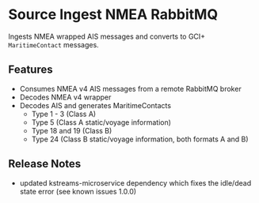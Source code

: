 # Source Ingest NMEA RabbitMQ

Ingests NMEA wrapped AIS messages and converts to GCI+ `MaritimeContact` messages.
 
## Features

- Consumes NMEA v4 AIS messages from a remote RabbitMQ broker
- Decodes NMEA v4 wrapper
- Decodes AIS and generates MaritimeContacts
  - Type 1 - 3 (Class A)
  - Type 5 (Class A static/voyage information)
  - Type 18 and 19 (Class B)
  - Type 24 (Class B static/voyage information, both formats A and B)

## Release Notes

- updated kstreams-microservice dependency which fixes the idle/dead state error (see known issues 1.0.0)


 
 